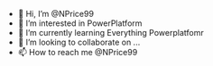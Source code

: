 - 👋 Hi, I’m @NPrice99
- 👀 I’m interested in PowerPlatform
- 🌱 I’m currently learning Everything Powerplatfomr
- 💞️ I’m looking to collaborate on ...
- 📫 How to reach me @NPrice99

<!---
NPrice99/NPrice99 is a ✨ special ✨ repository because its `README.md` (this file) appears on your GitHub profile.
You can click the Preview link to take a look at your changes.
--->
